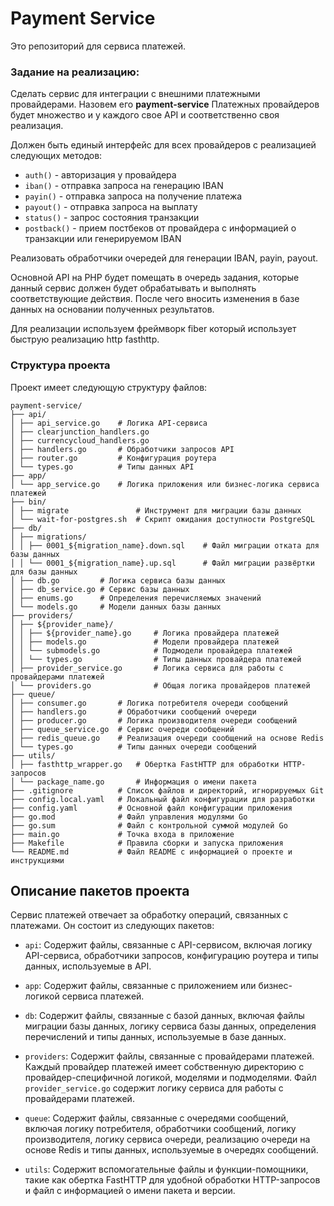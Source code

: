 # Payment Service

Это репозиторий для сервиса платежей.

### Задание на реализацию:
Сделать сервис для интеграции с внешними платежными провайдерами.
Назовем его **payment-service**
Платежных провайдеров будет множество и у каждого свое API и соответственно своя реализация.

Должен быть единый интерфейс для всех провайдеров с реализацией следующих методов:

* `auth()` - авторизация у провайдера
* `iban()`  - отправка запроса на генерацию IBAN
* `payin()` - отправка запроса на получение платежа
* `payout()` - отправка запроса на выплату
* `status()` - запрос состояния транзакции
* `postback()` - прием постбеков от провайдера с информацией о транзакции или генерируемом IBAN

Реализовать обработчики очередей для генерации IBAN, payin, payout.

Основной API на PHP будет помещать в очередь задания, которые данный сервис должен будет обрабатывать
и выполнять соответствующие действия. После чего вносить изменения в базе данных на основании полученных результатов.

Для реализации используем фреймворк fiber который использует быструю реализацию http fasthttp.

### Структура проекта

Проект имеет следующую структуру файлов:
```
payment-service/
├── api/
│ ├── api_service.go    # Логика API-сервиса
│ ├── clearjunction_handlers.go
│ ├── currencycloud_handlers.go
│ ├── handlers.go       # Обработчики запросов API
│ ├── router.go         # Конфигурация роутера
│ └── types.go          # Типы данных API
├── app/
│ └── app_service.go    # Логика приложения или бизнес-логика сервиса платежей
├── bin/
│ ├── migrate               # Инструмент для миграции базы данных
│ └── wait-for-postgres.sh  # Скрипт ожидания доступности PostgreSQL
├── db/
│ ├── migrations/
│ │ ├── 0001_${migration_name}.down.sql    # Файл миграции отката для базы данных
│ │ └── 0001_${migration_name}.up.sql      # Файл миграции развёртки для базы данных
│ ├── db.go         # Логика сервиса базы данных
│ ├── db_service.go # Сервис базы данных
│ ├── enums.go      # Определения перечисляемых значений
│ └── models.go     # Модели данных базы данных
├── providers/
│ ├── ${provider_name}/
│ │ ├── ${provider_name}.go     # Логика провайдера платежей
│ │ ├── models.go               # Модели провайдера платежей
│ │ └── submodels.go            # Подмодели провайдера платежей
│ │ └── types.go                # Типы данных провайдера платежей
│ ├── provider_service.go       # Логика сервиса для работы с провайдерами платежей
│ └── providers.go              # Общая логика провайдеров платежей
├── queue/
│ ├── consumer.go       # Логика потребителя очереди сообщений
│ ├── handlers.go       # Обработчики сообщений очереди
│ ├── producer.go       # Логика производителя очереди сообщений
│ ├── queue_service.go  # Сервис очереди сообщений
│ ├── redis_queue.go    # Реализация очереди сообщений на основе Redis
│ └── types.go          # Типы данных очереди сообщений
├── utils/
│ ├── fasthttp_wrapper.go   # Обертка FastHTTP для обработки HTTP-запросов
│ └── package_name.go       # Информация о имени пакета
├── .gitignore          # Список файлов и директорий, игнорируемых Git
├── config.local.yaml   # Локальный файл конфигурации для разработки
├── config.yaml         # Основной файл конфигурации приложения
├── go.mod              # Файл управления модулями Go
├── go.sum              # Файл с контрольной суммой модулей Go
├── main.go             # Точка входа в приложение
├── Makefile            # Правила сборки и запуска приложения
└── README.md           # Файл README с информацией о проекте и инструкциями
```
## Описание пакетов проекта

Сервис платежей отвечает за обработку операций, связанных с платежами. Он состоит из следующих пакетов:

- `api`: Содержит файлы, связанные с API-сервисом, включая логику API-сервиса, обработчики запросов, конфигурацию роутера и типы данных, используемые в API.

- `app`: Содержит файлы, связанные с приложением или бизнес-логикой сервиса платежей.

- `db`: Содержит файлы, связанные с базой данных, включая файлы миграции базы данных, логику сервиса базы данных, определения перечислений и типы данных, используемые в базе данных.

- `providers`: Содержит файлы, связанные с провайдерами платежей. Каждый провайдер платежей имеет собственную директорию с провайдер-специфичной логикой, моделями и подмоделями. Файл `provider_service.go` содержит логику сервиса для работы с провайдерами платежей.

- `queue`: Содержит файлы, связанные с очередями сообщений, включая логику потребителя, обработчики сообщений, логику производителя, логику сервиса очереди, реализацию очереди на основе Redis и типы данных, используемые в очередях сообщений.

- `utils`: Содержит вспомогательные файлы и функции-помощники, такие как обертка FastHTTP для удобной обработки HTTP-запросов и файл с информацией о имени пакета и версии.